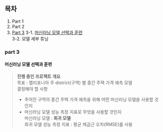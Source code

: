 ## 목차  
1. Part 1
2. Part 2
3. [Part 3](#part-3)
    3-1. [머신러닝 모델 선택과 훈련](#머신러닝-모델-선택과-훈련)  
    3-2. 모델 세부 튜닝
### part 3
#### 머신러닝 모델 선택과 훈련<br>
><b>진행 중인 프로젝트 개요</b>  
목표 : 캘리포니아 주 district(구역) 별 중간 주택 가격 예측 모델  
결정해야 할 사항  
> - 주어진 구역의 중간 주택 가격 예측을 위해 어떤 머신러닝 모델을 사용할 것인지  
> - 머신러닝 모델 성능 측정 지표로 무엇을 사용할 것인지   
> 머신러닝 모델 : <b> 회귀 모델</b>  
회귀 모델 성능 측정 지표 : 평균 제곱근 오차(RMSE)를 사용  
